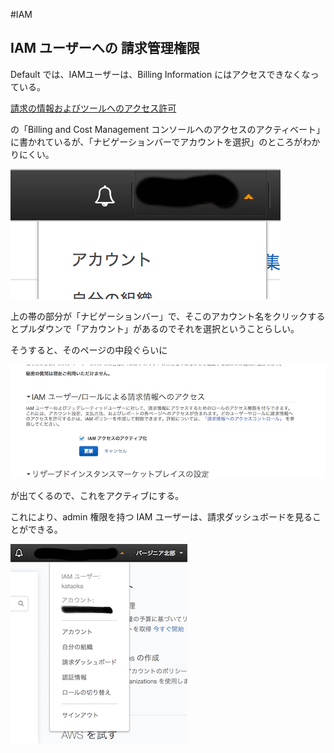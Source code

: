#IAM

## IAM ユーザーへの 請求管理権限
Default では、IAMユーザーは、Billing Information にはアクセスできなくなっている。

[請求の情報およびツールへのアクセス許可](http://docs.aws.amazon.com/ja_jp/awsaccountbilling/latest/aboutv2/grantaccess.html)

の「Billing and Cost Management コンソールへのアクセスのアクティベート」に書かれているが、「ナビゲーションバーでアカウントを選択」のところがわかりにくい。

![ナビゲーションバーでアカウント名を選択](img/iam_01.png)

上の帯の部分が「ナビゲーションバー」で、そこのアカウント名をクリックするとプルダウンで「アカウント」があるのでそれを選択ということらしい。

そうすると、そのページの中段ぐらいに

![アクティベート](img/iam_02.png)

が出てくるので、これをアクティブにする。

これにより、admin 権限を持つ IAM ユーザーは、請求ダッシュボードを見ることができる。

![請求ダッシュボード](img/iam_03.png)

